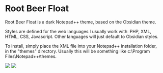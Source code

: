 Root Beer Float
================

Root Beer Float is a dark Notepad++ theme, based on the Obsidian theme.

Styles are defined for the web languages I usually work with: PHP, XML, HTML, CSS, Javascript. Other languages will just default to Obsidian styles.

To install, simply place the XML file into your Notepad++ installation folder, in the "themes" directory. Usually this will be something like c:\Program Files\Notepad++\themes\.

![](https://raw.github.com/evilsizord/rootbeerfloat/master/thumbnail1.png)
![](https://raw.github.com/evilsizord/rootbeerfloat/master/thumbnail2.png)
